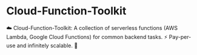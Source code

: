 # Cloud-Function-Toolkit
☁️ Cloud-Function-Toolkit: A collection of serverless functions (AWS Lambda, Google Cloud Functions) for common backend tasks. ⚡ Pay-per-use and infinitely scalable. 🚀
